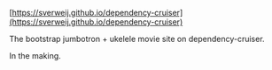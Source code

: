 [https://sverweij.github.io/dependency-cruiser](https://sverweij.github.io/dependency-cruiser)

The bootstrap jumbotron + ukelele movie site on dependency-cruiser.

In the making.
